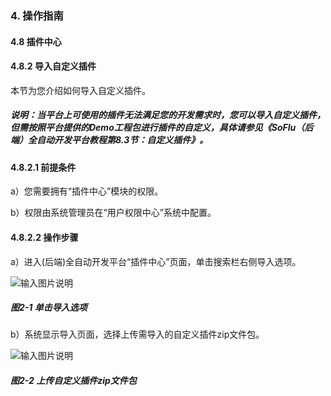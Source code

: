 ### 4. 操作指南

#### 4.8 插件中心

#### 4.8.2 导入自定义插件

本节为您介绍如何导入自定义插件。

##### 说明：当平台上可使用的插件无法满足您的开发需求时，您可以导入自定义插件，但需按照平台提供的Demo工程包进行插件的自定义，具体请参见《SoFlu（后端）全自动开发平台教程第8.3节：自定义插件》。

#### 4.8.2.1 前提条件

a）您需要拥有“插件中心”模块的权限。

b）权限由系统管理员在“用户权限中心”系统中配置。

#### 4.8.2.2 操作步骤

a）进入(后端)全自动开发平台“插件中心”页面，单击搜索栏右侧导入选项。

![输入图片说明](../../../../images/SoFlu%EF%BC%88%E5%90%8E%E7%AB%AF%EF%BC%89%E5%BC%80%E5%8F%91%E5%B9%B3%E5%8F%B0/1.%20%E6%9C%80%E6%96%B0%E7%89%88%E6%9C%AC%20-%20%E6%9B%B4%E6%96%B0%E6%97%A5%E6%9C%9F%20-%202022.10.08/4.%20%E6%93%8D%E4%BD%9C%E6%8C%87%E5%8D%97/8.%20%E6%8F%92%E4%BB%B6%E4%B8%AD%E5%BF%83/2-1.png)

##### 图2-1 单击导入选项

b）系统显示导入页面，选择上传需导入的自定义插件zip文件包。

![输入图片说明](../../../../images/SoFlu%EF%BC%88%E5%90%8E%E7%AB%AF%EF%BC%89%E5%BC%80%E5%8F%91%E5%B9%B3%E5%8F%B0/1.%20%E6%9C%80%E6%96%B0%E7%89%88%E6%9C%AC%20-%20%E6%9B%B4%E6%96%B0%E6%97%A5%E6%9C%9F%20-%202022.10.08/4.%20%E6%93%8D%E4%BD%9C%E6%8C%87%E5%8D%97/8.%20%E6%8F%92%E4%BB%B6%E4%B8%AD%E5%BF%83/2-2.png)

##### 图2-2 上传自定义插件zip文件包
